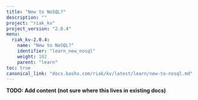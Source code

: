 ```yaml
---
title: "New to NoSQL?"
description: ""
project: "riak_kv"
project_version: "2.0.4"
menu:
  riak_kv-2.0.4:
    name: "New to NoSQL?"
    identifier: "learn_new_nosql"
    weight: 102
    parent: "learn"
toc: true
canonical_link: "docs.basho.com/riak/kv/latest/learn/new-to-nosql.md"
---
```


**TODO: Add content (not sure where this lives in existing docs)**
